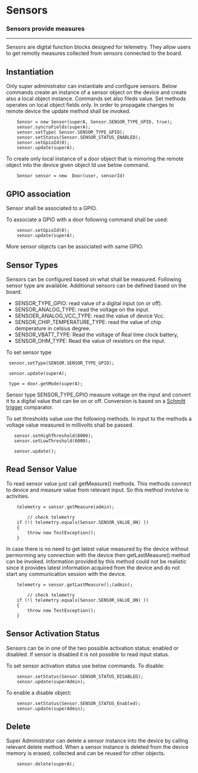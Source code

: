 # Sensors

### Sensors provide measures

---

Sensors are digital function blocks designed for telemetry. They allow users to get remotly measures collected from sensors connected to the board.
 
## Instantiation
Only super administrator can instantiate and configure sensors. 
Below commands create an instance of a sensor object on the device and create also a local object instance.
Commands set also fileds value. Set methods operates on local object fields only. In order to propagate changes to remote device the update method shall be invoked.
```
	Sensor = new Sensor(superA, Sensor.SENSOR_TYPE_GPIO, true); 
	sensor.syncroFields(superA);
	sensor.setType( Sensor.SENSOR_TYPE_GPIO);
	sensor.setStatus(Sensor.SENSOR_STATUS_ENABLED);
	sensor.setGpioId(0);
	sensor.update(superA);
```

To create only local instance of a door object that is mirroring the remote object into the device given object Id use below command.
```
	Sensor sensor = new  Door(user, sensorId)
```

## GPIO association
Sensor shall be associated to a GPIO.

To associate a GPIO with a door following command shall be used:
```
	sensor.setGpioId(0);
	sensor.update(superA);
```
More sensor objects can be associated with same GPIO.

## Sensor Types
Sensors can be configured based on what shall be measured. Following sensor type are available. Additional sensors can be defined based on the board. 

- SENSOR_TYPE_GPIO: read value of a digital input (on or off).
- SENSOR_ANALOG_TYPE: read the voltage on the input.
- SENSOER_ANALOG_VCC_TYPE: read the value of device Vcc.
- SENSOR_CHIP_TEMPERATURE_TYPE: read the value of chip demperature in celsius degree.
- SENSOR_VBATT_TYPE: Read the voltage of Real time clock battery,
- SENSOR_OHM_TYPE: Read the value of resistors on the input.

To set sensor type
```
 sensor.setType(SENSOR.SENSOR_TYPE_GPIO);
 
 sensor.update(superA);
  
 type = door.getMode(superA);
```
Sensor type SENSOR_TYPE_GPIO measure voltage on the input and convert it to a digital value that can be on or off. Conversion is based on a [Schmitt trigger](https://en.wikipedia.org/wiki/Schmitt_trigger) comparator.

To set thresholds value use the following methods. In input to the methods a voltage value measured in millivolts shall be passed.
```
   sensor.setHighThreshold(8000);
   sensor.setLowThreshold(6000);
   
   sensor.update();
```

## Read Sensor Value
To read sensor value just call getMeasure() methods. This methods connect to device and measure value from relevant input. So this method invlolve io activities.

```
	telemetry = sensor.getMeasure(admin);

		// check telemetry
	if (!( telemetry.equals(Sensor.SENSOR_VALUE_ON) ))
	{
		throw new TestException();
	}
```

In case there is no need to get latest value measured by the device without permorming any connection with the device then getLastMeasure() method can be invoked. Information provided by this method could not be realistic since it provides latest information acquired from the device and do not start any communication session with the device.

```
	telemetry = sensor.getLastMeasure();(admin);

		// check telemetry
	if (!( telemetry.equals(Sensor.SENSOR_VALUE_ON) ))
	{
		throw new TestException();
	}
```

## Sensor Activation Status
Sensors can be in one of the two possible activation status: enabled or disabled. If sensor is disabled it is not possible to read input status.

To set sensor activation status use below commands.
To disable:
```                      
	sensor.setStatus(Sensor.SENSOR_STATUS_DISABLED);
	sensor.update(superAdmin);
```
To enable a disable object:
```
	sensor.setStatus(Sensor.SENSOR_STATUS_Enabled);
	sensor.update(superAdmin);
```

## Delete
Super Administrator can delete a sensor instance into the device by calling relevant delete method. When a sensor instance is deleted from the device memory is erased, collected and can be reused for other objects.
```
	sensor.delete(superA);
```
